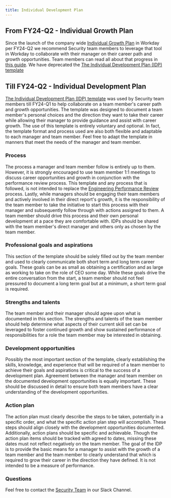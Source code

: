 ```yaml
---
title: Individual Development Plan
---
```


## From FY24-Q2 - Individual Growth Plan

Since the launch of the company wide [Individual Growth Plan](/handbook/people-group/learning-and-development/career-development/igp-guide/) in Workday per FY24-Q2 we recommend Security team members to leverage that tool in Workday to collaborate with their manager on their career path and growth opportunities. Team members can read all about that progress in [this guide](/handbook/people-group/learning-and-development/career-development/igp-guide/). We have deprecated the [The Individual Development Plan (IDP) template](https://docs.google.com/document/d/1Df4ITI_ZBXK51B5MP2nzAXS24O-9lmi5itVUniop8MU/edit?usp=sharing)

## Till FY24-Q2 - Individual Development Plan

[The Individual Development Plan (IDP) template](https://docs.google.com/document/d/1Df4ITI_ZBXK51B5MP2nzAXS24O-9lmi5itVUniop8MU/edit?usp=sharing) was used by Security team members till FY24-Q1 to help collaborate on a team member's career path and growth opportunities. The template was designed to document a team member's personal choices and the direction they want to take their career while allowing their manager to provide guidance and assist with career growth. The use of this template is entirely voluntary and optional. In fact, the template format and process used are also both flexible and adaptable to each manager and team member. Feel free to adapt the template in manners that meet the needs of the manager and team member.

### Process

The process a manager and team member follow is entirely up to them. However, it is strongly encouraged to use team member 1:1 meetings to discuss career opportunities and growth in conjunction with the performance review process. This template and any process that is followed, is not intended to replace the [Engineering Performance Review](/handbook/support/workflows/team/performance_review.html) process. Lastly, while managers should be engaging their team members and actively involved in their direct report's growth, it is the responsibility of the team member to take the initiative to start this process with their manager and subsequently follow through with actions assigned to them. A team member should drive this process and their own personal development at a pace they are comfortable with. IDPs should be shared with the team member's direct manager and others only as chosen by the team member.

### Professional goals and aspirations

This section of the template should be solely filled out by the team member and used to clearly communicate both short term and long term career goals. These goals can be as small as obtaining a certification and as large as working to take on the role of CEO some day. While these goals drive the entire conversation from the start, a team member should not feel pressured to document a long term goal but at a minimum, a short term goal is required.

### Strengths and talents

The team member and their manager should agree upon what is documented in this section. The strengths and talents of the team member should help determine what aspects of their current skill set can be leveraged to foster continued growth and show sustained performance of responsibilities for a role the team member may be interested in obtaining.

### Development opportunities

Possibly the most important section of the template, clearly establishing the skills, knowledge, and experience that will be required of a team member to achieve their goals and aspirations is critical to the success of a development plan. Agreement between the manager and team member on the documented development opportunities is equally important. These should be discussed in detail to ensure both team members have a clear understanding of the development opportunities.

### Action plan

The action plan must clearly describe the steps to be taken, potentially in a specific order, and what the specific action plan step will accomplish. These steps should align closely with the development opportunities documented. Additionally, action plans should be specific and achievable. Though the action plan items should be tracked with agreed to dates, missing these dates must not reflect negatively on the team member. The goal of the IDP is to provide the basic means for a manager to assist with the growth of a team member and the team member to clearly understand that which is required to grow their career in the direction they have defined. It is not intended to be a measure of performance.

### Questions

Feel free to contact the [Security Team](https://gitlab.slack.com/archives/CM74JMLTU) in our Slack Channel.
